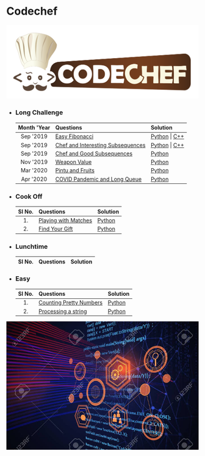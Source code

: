 # Codechef
![](../images/codechef.png)

- ### **Long Challenge**

    | Month 'Year | Questions | Solution |
    | :---: | :--- | :--- |
    | Sep '2019 | [Easy Fibonacci](https://www.codechef.com/SEPT19B/problems/FIBEASY) | [Python](https://github.com/ramanaditya/data-structure-and-algorithms/blob/master/codechef/long-challenge/easy-fibonacci.py) \| [C++](https://github.com/ramanaditya/data-structure-and-algorithms/blob/master/codechef/long-challenge/easy-fibonacci.cpp) |
    | Sep '2019 | [Chef and Interesting Subsequences ](https://www.codechef.com/SEPT19B/problems/CHEFINSQ) | [Python](https://github.com/ramanaditya/data-structure-and-algorithms/blob/master/codechef/long-challenge/chef-and-interesting-subsequences.py) \| [C++](https://github.com/ramanaditya/data-structure-and-algorithms/blob/master/codechef/long-challenge/chef-and-interesting-subsequences.cpp) |
    | Sep '2019 | [Chef and Good Subsequences ](https://www.codechef.com/SEPT19B/problems/GDSUB) | [Python](https://github.com/ramanaditya/data-structure-and-algorithms/blob/master/codechef/long-challenge/chef-and-good-subsequences.py) |
    | Nov '2019 | [Weapon Value](https://www.codechef.com/NOV19B/problems/SC31) | [Python](https://github.com/ramanaditya/data-structure-and-algorithms/blob/master/codechef/long-challenge/weapon-value.py) |
    | Mar '2020 | [Pintu and Fruits](https://www.codechef.com/MARCH20B/problems/CHPINTU) | [Python](https://github.com/ramanaditya/data-structure-and-algorithms/blob/master/codechef/long-challenge/pintu-and-fruits.py) |
    | Apr '2020 | [COVID Pandemic and Long Queue](https://www.codechef.com/APRIL20B/problems/COVIDLQ) | [Python](https://github.com/ramanaditya/data-structure-and-algorithms/blob/master/codechef/long-challenge/COVIDLQ.py) |
    
- ### **Cook Off**

    | Sl No.| Questions | Solution |
    | :---: | :--- | :--- |
    | 1. | [Playing with Matches](https://www.codechef.com/COOK110B/problems/MATCHES) | [Python](https://github.com/ramanaditya/data-structure-and-algorithms/blob/master/codechef/cookoff/playing-with-matches.py) |
    | 2. | [Find Your Gift](https://www.codechef.com/COOK116B/problems/GIFTSRC) | [Python](https://github.com/ramanaditya/data-structure-and-algorithms/blob/master/codechef/cookoff/find-your-gift.py) |

- ### **Lunchtime**

    | Sl No.| Questions | Solution |
    | :---: | :--- | :--- |
    
- ### **Easy**

    | Sl No.| Questions | Solution |
    | :---: | :--- | :--- |
    | 1. | [Counting Pretty Numbers](https://www.codechef.com/problems/NUM239) | [Python](https://github.com/ramanaditya/data-structure-and-algorithms/blob/master/codechef/easy/counting-pretty-numbers.py) |
    | 2. | [Processing a string](https://www.codechef.com/problems/KOL15A) | [Python](https://github.com/ramanaditya/data-structure-and-algorithms/blob/master/codechef/easy/processing-a-string.py/) |
    
![](../images/comp.jpeg)